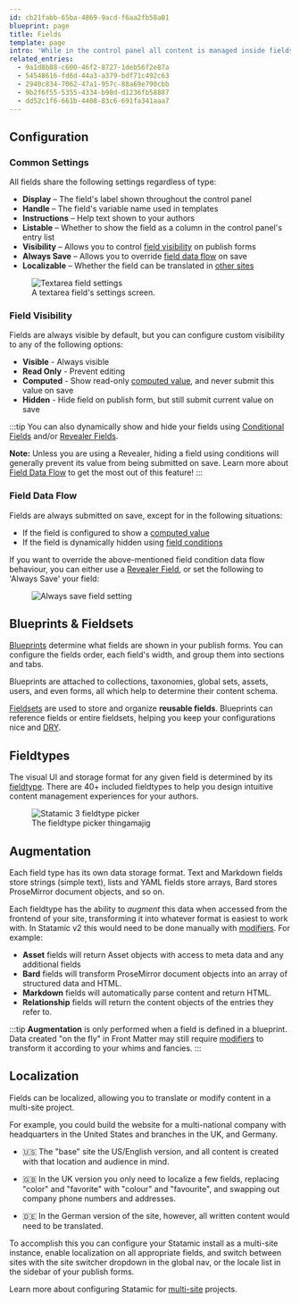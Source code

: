 ```yaml
---
id: cb21fabb-65ba-4869-9acd-f6aa2fb58a01
blueprint: page
title: Fields
template: page
intro: 'While in the control panel all content is managed inside fields. They come in many types, from basic text and select boxes, to rich text fields and image pickers. Fields are grouped into blueprints and fieldsets and can be reused in a number of different ways.'
related_entries:
  - 9a1d8b88-c600-46f2-8727-1deb56f2e87a
  - 54548616-fd6d-44a3-a379-bdf71c492c63
  - 2940c834-7062-47a1-957c-88a69e790cbb
  - 9b2f6f55-5355-4334-b90d-d1236fb58887
  - dd52c1f6-661b-4408-83c6-691fa341aaa7
---
```

## Configuration

### Common Settings

All fields share the following settings regardless of type:

- **Display** – The field's label shown throughout the control panel
- **Handle** – The field's variable name used in templates
- **Instructions** – Help text shown to your authors
- **Listable** – Whether to show the field as a column in the control panel's entry list
- **Visibility** – Allows you to control [field visibility](#field-visibility) on publish forms
- **Always Save** – Allows you to override [field data flow](#field-data-flow) on save
- **Localizable** – Whether the field can be translated in [other sites](#localization)

<figure>
    <img src="/img/field-settings.png" alt="Textarea field settings">
    <figcaption>A textarea field's settings screen.</figcaption>
</figure>

### Field Visibility

Fields are always visible by default, but you can configure custom visibility to any of the following options:

- **Visible** - Always visible
- **Read Only** - Prevent editing
- **Computed** - Show read-only [computed value](/computed-values), and never submit this value on save
- **Hidden** - Hide field on publish form, but still submit current value on save

:::tip
You can also dynamically show and hide your fields using [Conditional Fields](/conditional-fields) and/or [Revealer Fields](/fieldtypes/revealer).

**Note:** Unless you are using a Revealer, hiding a field using conditions will generally prevent its value from being submitted on save. Learn more about [Field Data Flow](#field-data-flow) to get the most out of this feature!
:::

### Field Data Flow

Fields are always submitted on save, except for in the following situations:

- If the field is configured to show a [computed value](/computed-values)
- If the field is dynamically hidden using [field conditions](/conditional-fields)

If you want to override the above-mentioned field condition data flow behaviour, you can either use a [Revealer Field](/fieldtypes/revealer), or set the following to 'Always Save' your field:

<figure>
    <img src="/img/field-always-save.png" alt="Always save field setting">
</figure>

## Blueprints & Fieldsets

[Blueprints](/blueprints) determine what fields are shown in your publish forms. You can configure the fields order, each field's width, and group them into sections and tabs.

Blueprints are attached to collections, taxonomies, global sets, assets, users, and even forms, all which help to determine their content schema.

[Fieldsets](/fieldsets) are used to store and organize **reusable fields**. Blueprints can reference fields or entire fieldsets, helping you keep your configurations nice and [DRY][dry].

## Fieldtypes

The visual UI and storage format for any given field is determined by its [fieldtype](/fieldtypes). There are 40+ included fieldtypes to help you design intuitive content management experiences for your authors.

<figure>
    <img src="/img/fieldtypes.png" alt="Statamic 3 fieldtype picker">
    <figcaption>The fieldtype picker thingamajig</figcaption>
</figure>

## Augmentation

Each field type has its own data storage format. Text and Markdown fields store strings (simple text), lists and YAML fields store arrays, Bard stores ProseMirror document objects, and so on.

Each fieldtype has the ability to _augment_ this data when accessed from the frontend of your site, transforming it into whatever format is easiest to work with.  In Statamic v2 this would need to be done manually with [modifiers](/modifiers). For example:

- **Asset** fields will return Asset objects with access to meta data and any additional fields
- **Bard** fields will transform ProseMirror document objects into an array of structured data and HTML.
- **Markdown** fields will automatically parse content and return HTML.
- **Relationship** fields will return the content objects of the entries they refer to.

:::tip
**Augmentation** is only performed when a field is defined in a blueprint. Data created "on the fly" in Front Matter may still require [modifiers](/modifiers) to transform it according to your whims and fancies.
:::

## Localization

Fields can be localized, allowing you to translate or modify content in a multi-site project.

For example, you could build the website for a multi-national company with headquarters in the United States and branches in the UK, and Germany.

- 🇺🇸 The "base" site the US/English version, and all content is created with that location and audience in mind.

- 🇬🇧 In the UK version you only need to localize a few fields, replacing "color" and "favorite" with "colour" and "favourite", and swapping out company phone numbers and addresses.

- 🇩🇪 In the German version of the site, however, all written content would need to be translated.

To accomplish this you can configure your Statamic install as a multi-site instance, enable localization on all appropriate fields, and switch between sites with the site switcher dropdown in the global nav, or the locale list in the sidebar of your publish forms.

Learn more about configuring Statamic for [multi-site](/multi-site) projects.




[dry]: https://en.wikipedia.org/wiki/Don%27t_repeat_yourself
